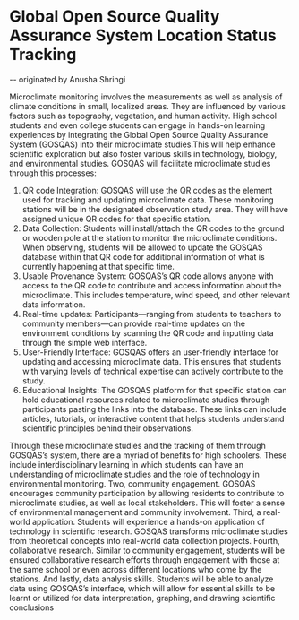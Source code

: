 # Global Open Source Quality Assurance System Location Status Tracking
-- originated by Anusha Shringi

Microclimate monitoring involves the measurements as well as analysis of climate conditions in
small, localized areas. They are influenced by various factors such as topography, vegetation,
and human activity. High school students and even college students can engage in hands-on
learning experiences by integrating the Global Open Source Quality Assurance System
(GOSQAS) into their microclimate studies.This will help enhance scientific exploration but also
foster various skills in technology, biology, and environmental studies.
GOSQAS will facilitate microclimate studies through this processes:
1. QR code Integration: GOSQAS will use the QR codes as the element used for tracking and updating
microclimate data. These monitoring stations will be in the designated observation study
area. They will have assigned unique QR codes for that specific station.
2. Data Collection: Students will install/attach the QR codes to the ground or wooden pole at the station to
monitor the microclimate conditions. When observing, students will be allowed to update
the GOSQAS database within that QR code for additional information of what is currently
happening at that specific time.
3. Usable Provenance System: GOSQAS’s QR code allows anyone with access to the QR code to contribute and
access information about the microclimate. This includes temperature, wind speed, and
other relevant data information.
4. Real-time updates: Participants—ranging from students to teachers to community members—can provide
real-time updates on the environment conditions by scanning the QR code and inputting
data through the simple web interface.
5. User-Friendly Interface: GOSQAS offers an user-friendly interface for updating and accessing microclimate data.
This ensures that students with varying levels of technical expertise can actively
contribute to the study.
6. Educational Insights: The GOSQAS platform for that specific station can hold educational resources related to
microclimate studies through participants pasting the links into the database. These links
can include articles, tutorials, or interactive content that helps students understand
scientific principles behind their observations.

Through these microclimate studies and the tracking of them through GOSQAS’s system, there
are a myriad of benefits for high schoolers. These include interdisciplinary learning in which
students can have an understanding of microclimate studies and the role of technology in
environmental monitoring. Two, community engagement. GOSQAS encourages community
participation by allowing residents to contribute to microclimate studies, as well as local
stakeholders. This will foster a sense of environmental management and community
involvement. Third, a real-world application. Students will experience a hands-on application of
technology in scientific research. GOSQAS transforms microclimate studies from theoretical
concepts into real-world data collection projects. Fourth, collaborative research. Similar to
community engagement, students will be ensured collaborative research efforts through
engagement with those at the same school or even across different locations who come by the
stations. And lastly, data analysis skills. Students will be able to analyze data using GOSQAS’s
interface, which will allow for essential skills to be learnt or utilized for data interpretation,
graphing, and drawing scientific conclusions
